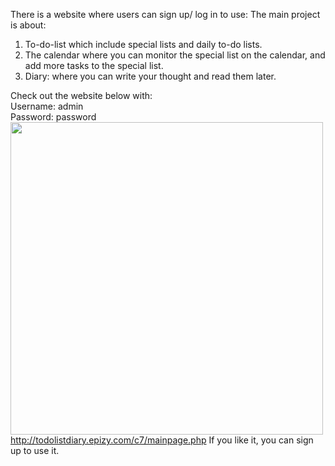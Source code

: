 There is a website where users can sign up/ log in to use:
The main project is about: 
1.  To-do-list which include special lists and daily to-do lists.
2.  The calendar where you can monitor the special list on the calendar, and add more tasks to the special list.
3.  Diary: where you can write your thought and read them later.

Check out the website below with:<br>
Username: admin<br>
Password: password<br>
<img src = "cDtI5jZx.gif" width ="500"><br>
http://todolistdiary.epizy.com/c7/mainpage.php
If you like it, you can sign up to use it.
